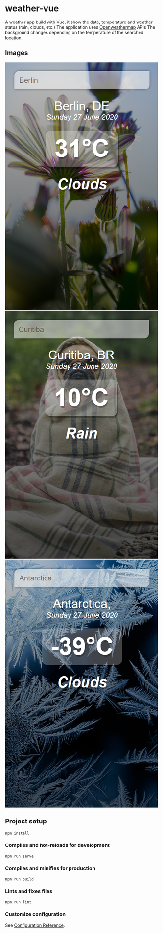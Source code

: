 # weather-vue

A weather app build with Vue, it show the date, temperature and weather status (rain, clouds, etc.)
The application uses [Openweathermap](https://openweathermap.org/) APIs
The background changes depending on the temperature of the searched location.

## Images

<img src="src/assets/warm-gh.png">
<img src="src/assets/cold-gh.png">
<img src="src/assets/frozen-gh.png">


## Project setup
```
npm install
```

### Compiles and hot-reloads for development
```
npm run serve
```

### Compiles and minifies for production
```
npm run build
```

### Lints and fixes files
```
npm run lint
```

### Customize configuration
See [Configuration Reference](https://cli.vuejs.org/config/).
